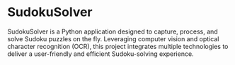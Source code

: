 # SudokuSolver
SudokuSolver is a  Python application designed to capture, process, and solve Sudoku puzzles on the fly. Leveraging computer vision and optical character recognition (OCR), this project integrates multiple technologies to deliver a user-friendly and efficient Sudoku-solving experience.
